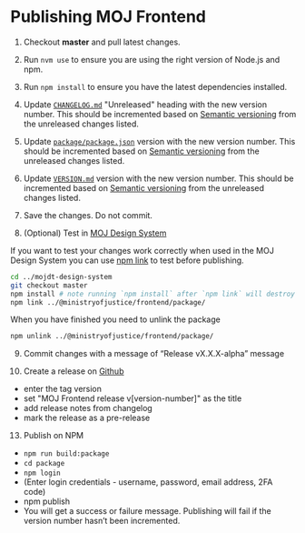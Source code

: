# Publishing MOJ Frontend

1. Checkout **master** and pull latest changes.

2. Run `nvm use` to ensure you are using the right version of Node.js and npm.

3. Run `npm install` to ensure you have the latest dependencies installed.

4. Update [`CHANGELOG.md`](../../CHANGELOG.md) "Unreleased" heading with the new version number.
   This should be incremented based on [Semantic versioning](https://semver.org/) from the unreleased changes listed.

5. Update [`package/package.json`](../../package/package.json) version with the new version number.
This should be incremented based on [Semantic versioning](https://semver.org/) from the unreleased changes listed.

6. Update [`VERSION.md`](../../VERSION.md) version with the new version number.
This should be incremented based on [Semantic versioning](https://semver.org/) from the unreleased changes listed.

7. Save the changes. Do not commit.

8. (Optional) Test in [MOJ Design System](git@github.com:ministryofjustice/moj-design-system.git)

  If you want to test your changes work correctly when used in the MOJ Design System you can use [npm link](https://docs.npmjs.com/cli/link) to test before publishing.

  ```bash
  cd ../mojdt-design-system
  git checkout master
  npm install # note running `npm install` after `npm link` will destroy the link.
  npm link ../@ministryofjustice/frontend/package/
  ```

  When you have finished you need to unlink the package

  ```bash
  npm unlink ../@ministryofjustice/frontend/package/
  ```

9. Commit changes with a message of “Release vX.X.X-alpha” message

12. Create a release on [Github](https://github.com/ministryofjustice/moj-frontend/releases/new)
  - enter the tag version
  - set "MOJ Frontend release v[version-number]" as the title
  - add release notes from changelog
  - mark the release as a pre-release

13. Publish on NPM

- `npm run build:package`
- `cd package`
- `npm login`
- (Enter login credentials - username, password, email address, 2FA code)
- npm publish
- You will get a success or failure message. Publishing will fail if the version number hasn’t been incremented.